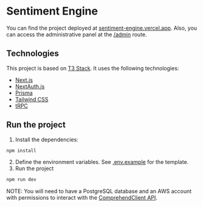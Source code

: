 # Sentiment Engine

You can find the project deployed at [sentiment-engine.vercel.app](https://sentiment-engine.vercel.app/). Also, you can access the administrative panel at the [/admin](https://sentiment-engine.vercel.app/admin/) route.

## Technologies

This project is based on [T3 Stack](https://create.t3.gg/). It uses the following technologies:

- [Next.js](https://nextjs.org)
- [NextAuth.js](https://next-auth.js.org)
- [Prisma](https://prisma.io)
- [Tailwind CSS](https://tailwindcss.com)
- [tRPC](https://trpc.io)


## Run the project

1. Install the dependencies:
```bash
npm install
```

2. Define the environment variables. See [.env.example](.env.example) for the template.
3. Run the project
```bash
npm run dev
```


NOTE: You will need to have a PostgreSQL database and an AWS account with permissions to interact with the [ComprehendClient API](https://docs.aws.amazon.com/AWSJavaScriptSDK/v3/latest/Package/-aws-sdk-client-comprehend/).